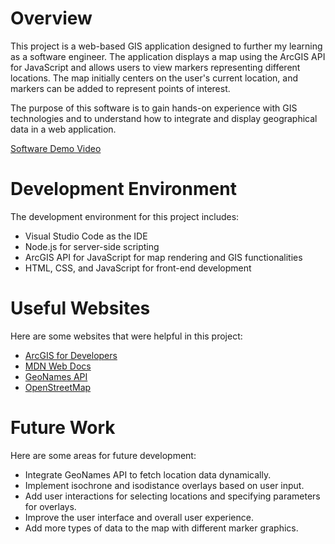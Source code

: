 # Overview

This project is a web-based GIS application designed to further my learning as a software engineer. The application displays a map using the ArcGIS API for JavaScript and allows users to view markers representing different locations. The map initially centers on the user's current location, and markers can be added to represent points of interest.

The purpose of this software is to gain hands-on experience with GIS technologies and to understand how to integrate and display geographical data in a web application. 

[Software Demo Video](http://youtube.link.goes.here)

# Development Environment

The development environment for this project includes:

- Visual Studio Code as the IDE
- Node.js for server-side scripting
- ArcGIS API for JavaScript for map rendering and GIS functionalities
- HTML, CSS, and JavaScript for front-end development

# Useful Websites

Here are some websites that were helpful in this project:

* [ArcGIS for Developers](https://developers.arcgis.com/)
* [MDN Web Docs](https://developer.mozilla.org/en-US/)
* [GeoNames API](http://www.geonames.org/export/web-services.html)
* [OpenStreetMap](https://www.openstreetmap.org/)

# Future Work

Here are some areas for future development:

* Integrate GeoNames API to fetch location data dynamically.
* Implement isochrone and isodistance overlays based on user input.
* Add user interactions for selecting locations and specifying parameters for overlays.
* Improve the user interface and overall user experience.
* Add more types of data to the map with different marker graphics.

